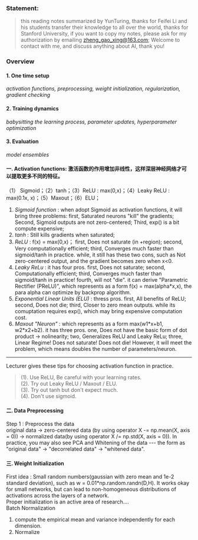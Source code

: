 
### Statement:    
> this reading notes summarized by YunTuring, thanks for Feifei Li and his students transfer their knowledge to all over the world, thanks for Stanford University, if you want to copy my notes, please ask for my authorization by emailing zheng_gao_xing@163.com; Welcome to contact with me, and discuss anything about AI, thank you!
### Overview
#### 1. One time setup   
*activation functions, preprocessing, weight initialization, regularization, gradient checking*
#### 2. Training dynamics   
*babysitting the learning process, parameter updates, hyperparameter optimization*
#### 3. Evaluation   
*model ensembles*    

#### 一. Activation functions: 激活函数的作用增加非线性，这样深层神经网络才可以提取更多不同的特征。   
（1） Sigmoid；（2）tanh；（3）ReLU : max(0,x)；（4）Leaky ReLU : max(0.1x, x)；（5）Maxout；（6）ELU；    
1. *Sigmoid function* : when adopt Sigmoid as activation functions, it will bring three problems: first, Saturated neurons "kill" the gradients; Second, Sigmoid outputs are not zero-centered; Third, exp() is a bit compute expensive;       
2. *tanh* : Still kills gradients when saturated;   
3. *ReLU* : f(x) = max(0,x)； first, Does not saturate (in +region); second, Very computationally efficient; third, Converges much faster than sigmoid/tanh in practice. while, it still has these two cons, such as Not zero-centered output, and the gradient becomes zero when x<0.    
4. *Leaky ReLu* : it has four pros. first, Does not saturate; second, Computationally efficient; third, Converges much faster than sigmoid/tanh in practice! fourth, will not "die". it can derive "Parametric Rectifier (PReLU)", which represents as a form f(x) = max(alpha\*x,x), the para alpha can optimize by backprop algorithm. 
5. *Exponential Linear Units (ELU)* : thress pros. first, All benefits of ReLU; second, Does not die; third, Closer to zero mean outputs. while its comuptation requires exp(), which may bring expensive computation cost.    
6. *Maxout "Neuron"* : which represents as a form max(w1\*x+b1, w2\*x2+b2). it has three pros. one, Does not have the basic form of dot product -> nolinearity; two, Generalizes ReLU and Leaky ReLu; three, Linear Regime! Does not saturate! Does not die! However, it will meet the problem, which means doubles the number of parameters/neuron.   
- - -
Lecturer gives these tips for choosing activation function in practice.
> (1). Use ReLU, Be careful with your learning rates.    
> (2). Try out Leaky ReLU / Maxout / ELU.   
> (3). Try out tanh but don't expect much.   
> (4). Don't use sigmoid.   
#### 二. Data Preprocessing   
Step 1 : Preprocess the data   
original data -> zero-centered data (by using operator X -= np.mean(X, axis = 0)) -> normalized data(by using operator X /= np.std(X, axis = 0)). In practice, you may also see PCA and Whitening of the data --- the form as "original data" -> "decorrelated data" -> "whitened data".    
#### 三. Weight Initialization    
First idea : Small random numbers(gaussian with zero mean and 1e-2 standard deviation), such as w = 0.01\*np.random.randn(D,H). It works okay for small networks, but can lead to non-homogeneous distributions of activations across the layers of a network.    
Proper initialization is an active area of research....     
Batch Normalization   
1. compute the empirical mean and variance independently for each dimension.   
2. Normalize   
![]()   










